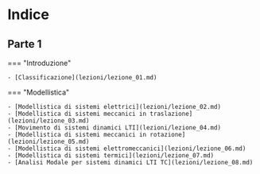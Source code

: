 # Indice
## Parte 1

=== "Introduzione"

    - [Classificazione](lezioni/lezione_01.md)

=== "Modellistica"

    - [Modellistica di sistemi elettrici](lezioni/lezione_02.md)
    - [Modellistica di sistemi meccanici in traslazione](lezioni/lezione_03.md)
    - [Movimento di sistemi dinamici LTI](lezioni/lezione_04.md)
    - [Modellistica di sistemi meccanici in rotazione](lezioni/lezione_05.md)
    - [Modellistica di sistemi elettromeccanici](lezioni/lezione_06.md)
    - [Modellistica di sistemi termici](lezioni/lezione_07.md)
    - [Analisi Modale per sistemi dinamici LTI TC](lezioni/lezione_08.md)